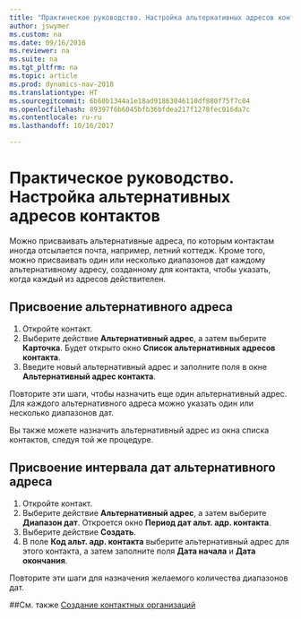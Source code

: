 ```yaml
---
title: "Практическое руководство. Настройка альтернативных адресов контактов"
author: jswymer
ms.custom: na
ms.date: 09/16/2016
ms.reviewer: na
ms.suite: na
ms.tgt_pltfrm: na
ms.topic: article
ms.prod: dynamics-nav-2018
ms.translationtype: HT
ms.sourcegitcommit: 6b60b1344a1e18ad91863046110df880f75f7c04
ms.openlocfilehash: 89397f6b6045bfb36bfdea217f1278fec016da7c
ms.contentlocale: ru-ru
ms.lasthandoff: 10/16/2017

---
```

# <a name="how-to-set-up-alternative-addresses-for-contacts"></a>Практическое руководство. Настройка альтернативных адресов контактов
Можно присваивать альтернативные адреса, по которым контактам иногда отсылается почта, например, летний коттедж. Кроме того, можно присваивать один или несколько диапазонов дат каждому альтернативному адресу, созданному для контакта, чтобы указать, когда каждый из адресов действителен.

## <a name="to-assign-an-alternative-address"></a>Присвоение альтернативного адреса
1. Откройте контакт.
2. Выберите действие **Альтернативный адрес**, а затем выберите **Карточка**. Будет открыто окно **Список альтернативных адресов контакта**.
3. Введите новый альтернативный адрес и заполните поля в окне **Альтернативный адрес контакта**.

Повторите эти шаги, чтобы назначить еще один альтернативный адрес. Для каждого альтернативного адреса можно указать один или несколько диапазонов дат.

Вы также можете назначить альтернативный адрес из окна списка контактов, следуя той же процедуре.

## <a name="to-assign-an-alternative-address-date-range"></a>Присвоение интервала дат альтернативного адреса
1. Откройте контакт.
2. Выберите действие **Альтернативный адрес**, а затем выберите **Диапазон дат**. Откроется окно **Период дат альт. адр. контакта**.
3. Выберите действие **Создать**.
4. В поле **Код альт. адр. контакта** выберите альтернативный адрес для этого контакта, а затем заполните поля **Дата начала** и **Дата окончания**.

Повторите эти шаги для назначения желаемого количества диапазонов дат.

##<a name="see-also"></a>См. также
[Создание контактных организаций](marketing-create-contact-companies.md)

